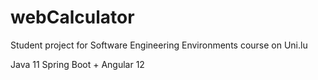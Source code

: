 # webCalculator
Student project for Software Engineering Environments course on Uni.lu

Java 11 Spring Boot + Angular 12
